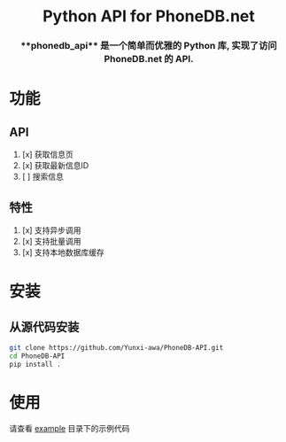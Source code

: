 <h1 align="center">Python API for PhoneDB.net</h1>

<h3 align="center">**phonedb_api** 是一个简单而优雅的 Python 库, 实现了访问 PhoneDB.net 的 API.</h3>

# 功能
## API
1. [x] 获取信息页
2. [x] 获取最新信息ID
3. [ ] 搜索信息

## 特性
1. [x] 支持异步调用
2. [x] 支持批量调用
3. [x] 支持本地数据库缓存

# 安装
[//]: # (## 通过PIP安装)
[//]: # (```bash)
[//]: # (pip install phonedb_api)
[//]: # (```)
## 从源代码安装
```bash
git clone https://github.com/Yunxi-awa/PhoneDB-API.git
cd PhoneDB-API
pip install .
```

# 使用
请查看 [example](example) 目录下的示例代码
